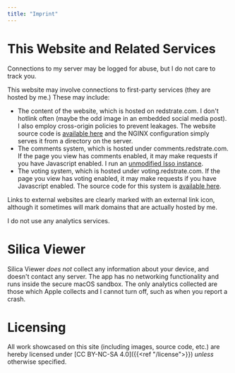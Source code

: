 ```yaml
---
title: "Imprint"
---
```


# This Website and Related Services

Connections to my server may be logged for abuse, but I do not care to track you.

This website may involve connections to first-party services (they are hosted by me.) These may include:
* The content of the website, which is hosted on redstrate.com. I don't hotlink often (maybe the odd image in an embedded social media post). I also employ cross-origin policies to prevent leakages. The website source code is [available here](https://git.sr.ht/~redstrate/redstrate.com) and the NGINX configuration simply serves it from a directory on the server.
* The comments system, which is hosted under comments.redstrate.com. If the page you view has comments enabled, it may make requests if you have Javascript enabled. I run an [unmodified Isso instance](https://isso-comments.de/).
* The voting system, which is hosted under voting.redstrate.com. If the page you view has voting enabled, it may make requests if you have Javascript enabled. The source code for this system is [available here](https://git.sr.ht/~redstrate/voting-system).

Links to external websites are clearly marked with an external link icon, although it sometimes will mark domains that are actually hosted by me.

I do not use any analytics services.

# Silica Viewer

Silica Viewer _does not_ collect any information about your device, and doesn't contact any server. The app has no networking functionality and runs inside the secure macOS sandbox. The only analytics collected are those which Apple collects and I
cannot turn off, such as when you report a crash.

# Licensing

All work showcased on this site (including images, source code, etc.) are hereby licensed under
[CC BY-NC-SA 4.0]({{<ref "/license">}}) _unless_ otherwise specified.
